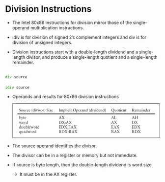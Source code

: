 # Division Instructions

* The Intel 80x86 instructions for division mirror those of the single-operand multiplication instructions.

* idiv is for division of signed 2’s complement integers and div is for division of unsigned integers.

* Division instructions start with a double-length dividend and a single-length divisor, and produce a single-length quotient and a single-length remainder.

```asm

div source

idiv source

```

* Operands and results for 80x86 division instructions

    ![](img/bolum.jpg)
    
* The source operand identifies the divisor. 

* The divisor can be in a register or memory but not immediate.     

*  If source is byte length, then the double-length dividend is word size
    * It must be in the AX register. 
    
    